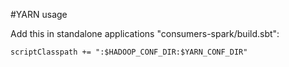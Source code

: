 #YARN usage

Add this in standalone applications "consumers-spark/build.sbt":

    scriptClasspath += ":$HADOOP_CONF_DIR:$YARN_CONF_DIR"